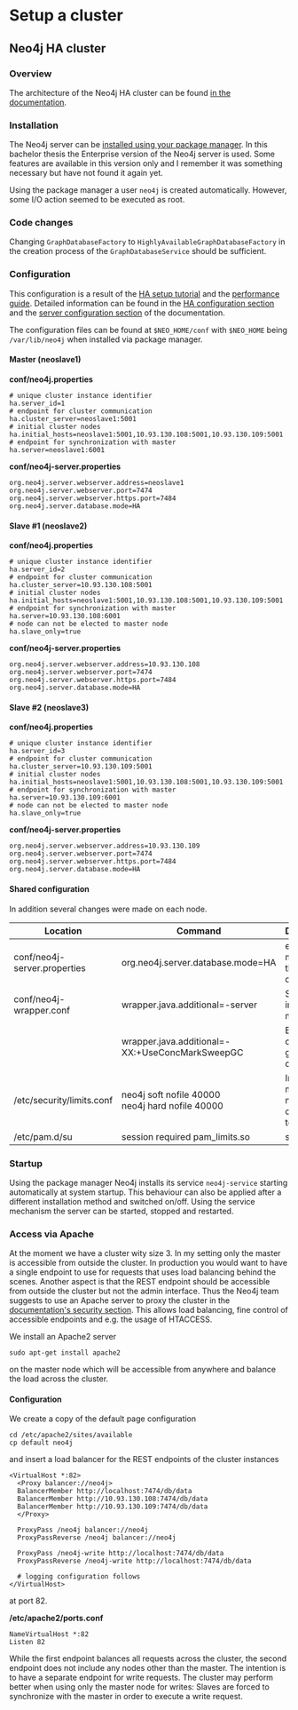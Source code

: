 # Setup a cluster

## Neo4j HA cluster

### Overview
The architecture of the Neo4j HA cluster can be found [in the documentation](http://neo4j.com/docs/stable/ha-architecture.html).

### Installation
The Neo4j server can be [installed using your package manager](http://debian.neo4j.org/?_ga=1.174493282.1166350782.1407319663). In this bachelor thesis the Enterprise version of the Neo4j server is used. Some features are available in this version only and I remember it was something necessary but have not found it again yet.

Using the package manager a user `neo4j` is created automatically. However, some I/O action seemed to be executed as root.

### Code changes
Changing `GraphDatabaseFactory` to `HighlyAvailableGraphDatabaseFactory` in the creation process of the `GraphDatabaseService` should be sufficient.

### Configuration
This configuration is a result of the [HA setup tutorial](http://neo4j.com/docs/stable/ha-setup-tutorial.html) and the [performance guide](http://docs.neo4j.org/chunked/stable/performance-guide.html).
Detailed information can be found in the [HA configuration section](http://neo4j.com/docs/stable/ha-configuration.html) and the [server configuration section](http://neo4j.com/docs/stable/server-configuration.html) of the documentation.

The configuration files can be found at `$NEO_HOME/conf` with `$NEO_HOME` being `/var/lib/neo4j` when installed via package manager.

#### Master (neoslave1)
**conf/neo4j.properties**

    # unique cluster instance identifier
    ha.server_id=1
    # endpoint for cluster communication
    ha.cluster_server=neoslave1:5001
    # initial cluster nodes
    ha.initial_hosts=neoslave1:5001,10.93.130.108:5001,10.93.130.109:5001
    # endpoint for synchronization with master
    ha.server=neoslave1:6001

**conf/neo4j-server.properties**

    org.neo4j.server.webserver.address=neoslave1
    org.neo4j.server.webserver.port=7474
    org.neo4j.server.webserver.https.port=7484
    org.neo4j.server.database.mode=HA

#### Slave #1 (neoslave2)
**conf/neo4j.properties**

    # unique cluster instance identifier
    ha.server_id=2
    # endpoint for cluster communication
    ha.cluster_server=10.93.130.108:5001
    # initial cluster nodes
    ha.initial_hosts=neoslave1:5001,10.93.130.108:5001,10.93.130.109:5001
    # endpoint for synchronization with master
    ha.server=10.93.130.108:6001
    # node can not be elected to master node
    ha.slave_only=true
    
**conf/neo4j-server.properties**

    org.neo4j.server.webserver.address=10.93.130.108
    org.neo4j.server.webserver.port=7474
    org.neo4j.server.webserver.https.port=7484
    org.neo4j.server.database.mode=HA

#### Slave #2 (neoslave3)
**conf/neo4j.properties**

    # unique cluster instance identifier
    ha.server_id=3
    # endpoint for cluster communication
    ha.cluster_server=10.93.130.109:5001
    # initial cluster nodes
    ha.initial_hosts=neoslave1:5001,10.93.130.108:5001,10.93.130.109:5001
    # endpoint for synchronization with master
    ha.server=10.93.130.109:6001
    # node can not be elected to master node
    ha.slave_only=true
    
**conf/neo4j-server.properties**

    org.neo4j.server.webserver.address=10.93.130.109
    org.neo4j.server.webserver.port=7474
    org.neo4j.server.webserver.https.port=7484
    org.neo4j.server.database.mode=HA

#### Shared configuration
In addition several changes were made on each node.

| Location | Command | Description |
| -------- | ------- | ----------- |
| conf/neo4j-server.properties | org.neo4j.server.database.mode=HA | enable HA mode of the database |
| conf/neo4j-wrapper.conf | wrapper.java.additional=-server | Start JVM in server mode. |
||                          wrapper.java.additional=-XX:+UseConcMarkSweepGC | Enable concurrent garbage collector. |
| /etc/security/limits.conf | neo4j  soft  nofile  40000<br>neo4j  hard  nofile  40000 | Increase maximum number of open files to 40.000. |
| /etc/pam.d/su | session required pam_limits.so | see above |

### Startup
Using the package manager Neo4j installs its service `neo4j-service` starting automatically at system startup.
This behaviour can also be applied after a different installation method and switched on/off.
Using the service mechanism the server can be started, stopped and restarted.

### Access via Apache
At the moment we have a cluster wity size 3. In my setting only the master is accessible from outside the cluster.
In production you would want to have a single endpoint to use for requests that uses load balancing behind the scenes.
Another aspect is that the REST endpoint should be accessible from outside the cluster but not the admin interface.
Thus the Neo4j team suggests to use an Apache server to proxy the cluster in the [documentation's security section](http://neo4j.com/docs/stable/security-server.html). This allows load balancing, fine control of accessible endpoints and e.g. the usage of HTACCESS.

We install an Apache2 server

    sudo apt-get install apache2
    
on the master node which will be accessible from anywhere and balance the load across the cluster.

#### Configuration
We create a copy of the default page configuration

    cd /etc/apache2/sites/available
    cp default neo4j

and insert a load balancer for the REST endpoints of the cluster instances

    <VirtualHost *:82>
      <Proxy balancer://neo4j>
      BalancerMember http://localhost:7474/db/data
      BalancerMember http://10.93.130.108:7474/db/data
      BalancerMember http://10.93.130.109:7474/db/data
      </Proxy>
      
      ProxyPass /neo4j balancer://neo4j
      ProxyPassReverse /neo4j balancer://neo4j
      
      ProxyPass /neo4j-write http://localhost:7474/db/data
      ProxyPassReverse /neo4j-write http://localhost:7474/db/data
      
      # logging configuration follows
    </VirtualHost>

at port 82.


**/etc/apache2/ports.conf**

    NameVirtualHost *:82
    Listen 82

While the first endpoint balances all requests across the cluster, the second endpoint does not include any nodes other than the master. The intention is to have a separate endpoint for write requests. The cluster may perform better when using only the master node for writes: Slaves are forced to synchronize with the master in order to execute a write request.
